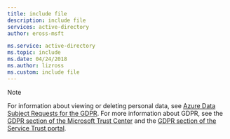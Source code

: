 ```yaml
---
title: include file
description: include file
services: active-directory
author: eross-msft

ms.service: active-directory
ms.topic: include
ms.date: 04/24/2018
ms.author: lizross
ms.custom: include file
---
```


> [!NOTE]
> For information about viewing or deleting personal data, see [Azure Data Subject Requests for the GDPR](/microsoft-365/compliance/gdpr-dsr-azure). For more information about GDPR, see the [GDPR section of the Microsoft Trust Center](https://www.microsoft.com/trust-center/privacy/gdpr-overview) and the [GDPR section of the Service Trust portal](https://servicetrust.microsoft.com/ViewPage/GDPRGetStarted).

